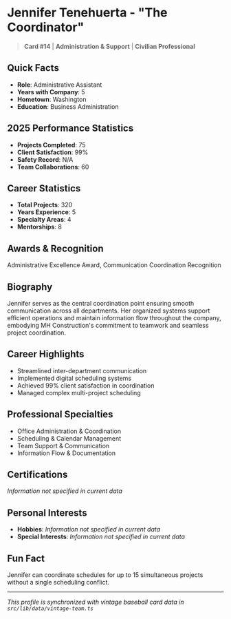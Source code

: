 # Jennifer Tenehuerta - "The Coordinator"

> **Card #14** | **Administration & Support** | **Civilian Professional**

## Quick Facts

- **Role**: Administrative Assistant
- **Years with Company**: 5
- **Hometown**: Washington
- **Education**: Business Administration

## 2025 Performance Statistics

- **Projects Completed**: 75
- **Client Satisfaction**: 99%
- **Safety Record**: N/A
- **Team Collaborations**: 60

## Career Statistics

- **Total Projects**: 320
- **Years Experience**: 5
- **Specialty Areas**: 4
- **Mentorships**: 8

## Awards & Recognition

Administrative Excellence Award, Communication Coordination Recognition

## Biography

Jennifer serves as the central coordination point ensuring smooth communication across all departments. Her organized systems support efficient operations and maintain information flow throughout the company, embodying MH Construction's commitment to teamwork and seamless project coordination.

## Career Highlights

- Streamlined inter-department communication
- Implemented digital scheduling systems
- Achieved 99% client satisfaction in coordination
- Managed complex multi-project scheduling

## Professional Specialties

- Office Administration & Coordination
- Scheduling & Calendar Management
- Team Support & Communication
- Information Flow & Documentation

## Certifications

*Information not specified in current data*

## Personal Interests

- **Hobbies**: *Information not specified in current data*
- **Special Interests**: *Information not specified in current data*

## Fun Fact

Jennifer can coordinate schedules for up to 15 simultaneous projects without a single scheduling conflict.

---

*This profile is synchronized with vintage baseball card data in `src/lib/data/vintage-team.ts`*
